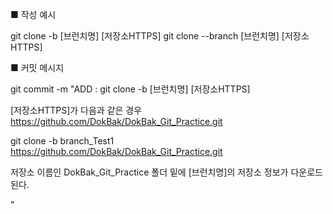 ■ 작성 예시

git clone -b [브런치명] [저장소HTTPS]
git clone --branch [브런치명] [저장소HTTPS]

■ 커밋 메시지

git commit -m "ADD : git clone -b [브런치명] [저장소HTTPS]

[저장소HTTPS]가 다음과 같은 경우 https://github.com/DokBak/DokBak_Git_Practice.git

git clone -b branch_Test1 https://github.com/DokBak/DokBak_Git_Practice.git

저장소 이름인 DokBak_Git_Practice 폴더 밑에 [브런치명]의 저장소 정보가 다운로드 된다.

"
